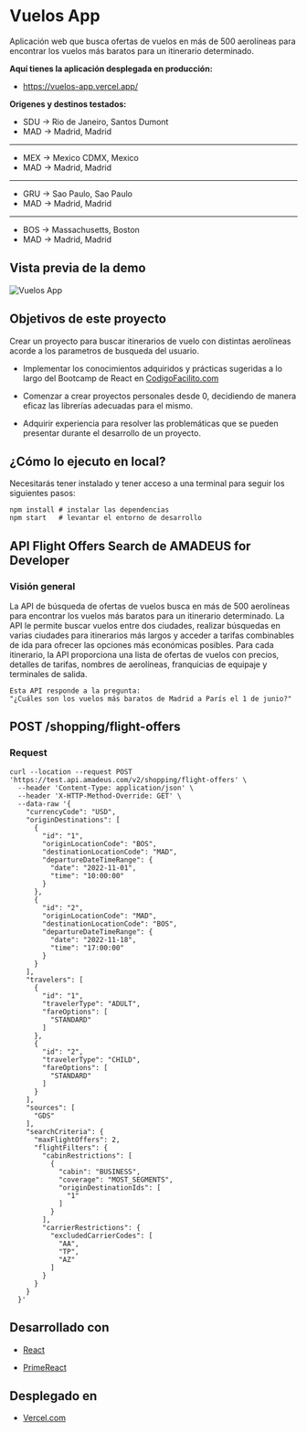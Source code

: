 # Vuelos App

Aplicación web que busca ofertas de vuelos en más de 500 aerolíneas para encontrar los vuelos más baratos para un itinerario determinado.

__Aquí tienes la aplicación desplegada en producción:__

* <https://vuelos-app.vercel.app/>

__Origenes y destinos testados:__

* SDU -> Rio de Janeiro, Santos Dumont
* MAD -> Madrid, Madrid

___

* MEX -> Mexico CDMX, Mexico
* MAD -> Madrid, Madrid

___

* GRU -> Sao Paulo, Sao Paulo
* MAD -> Madrid, Madrid

___

* BOS -> Massachusetts, Boston
* MAD -> Madrid, Madrid


## Vista previa de la demo

![Vuelos App](/public/img/live-demo/live-demo.gif)

## Objetivos de este proyecto

Crear un proyecto para buscar itinerarios de vuelo con distintas aerolíneas acorde a los parametros de busqueda del usuario.

* Implementar los conocimientos adquiridos y prácticas sugeridas a lo largo del Bootcamp de React en [CodigoFacilito.com](https://codigofacilito.com/)

* Comenzar a crear proyectos personales desde 0, decidiendo de manera eficaz las librerías adecuadas para el mismo.

* Adquirir experiencia para resolver las problemáticas que se pueden presentar durante el desarrollo de un proyecto.

## ¿Cómo lo ejecuto en local?

Necesitarás tener instalado y tener acceso a una terminal para seguir los siguientes pasos:

    npm install # instalar las dependencias
    npm start   # levantar el entorno de desarrollo

## API Flight Offers Search de AMADEUS for Developer

### Visión general

La API de búsqueda de ofertas de vuelos busca en más de 500 aerolíneas para encontrar los vuelos más baratos para un itinerario determinado. La API le permite buscar vuelos entre dos ciudades, realizar búsquedas en varias ciudades para itinerarios más largos y acceder a tarifas combinables de ida para ofrecer las opciones más económicas posibles. Para cada itinerario, la API proporciona una lista de ofertas de vuelos con precios, detalles de tarifas, nombres de aerolíneas, franquicias de equipaje y terminales de salida.

    Esta API responde a la pregunta:
    "¿Cuáles son los vuelos más baratos de Madrid a París el 1 de junio?"

## POST ​/shopping​/flight-offers

### Request

    curl --location --request POST 'https://test.api.amadeus.com/v2/shopping/flight-offers' \
      --header 'Content-Type: application/json' \
      --header 'X-HTTP-Method-Override: GET' \
      --data-raw '{
        "currencyCode": "USD",
        "originDestinations": [
          {
            "id": "1",
            "originLocationCode": "BOS",
            "destinationLocationCode": "MAD",
            "departureDateTimeRange": {
              "date": "2022-11-01",
              "time": "10:00:00"
            }
          },
          {
            "id": "2",
            "originLocationCode": "MAD",
            "destinationLocationCode": "BOS",
            "departureDateTimeRange": {
              "date": "2022-11-18",
              "time": "17:00:00"
            }
          }
        ],
        "travelers": [
          {
            "id": "1",
            "travelerType": "ADULT",
            "fareOptions": [
              "STANDARD"
            ]
          },
          {
            "id": "2",
            "travelerType": "CHILD",
            "fareOptions": [
              "STANDARD"
            ]
          }
        ],
        "sources": [
          "GDS"
        ],
        "searchCriteria": {
          "maxFlightOffers": 2,
          "flightFilters": {
            "cabinRestrictions": [
              {
                "cabin": "BUSINESS",
                "coverage": "MOST_SEGMENTS",
                "originDestinationIds": [
                  "1"
                ]
              }
            ],
            "carrierRestrictions": {
              "excludedCarrierCodes": [
                "AA",
                "TP",
                "AZ"
              ]
            }
          }
        }
      }'

## Desarrollado con

* [React](https://es.reactjs.org/)

* [PrimeReact](https://www.primefaces.org/primereact/)

## Desplegado en

* [Vercel.com](https://vercel.com/)
